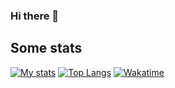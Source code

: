 ### Hi there 👋


## Some stats
[![My stats](https://github-readme-stats.vercel.app/api?username=anversoft&show_icons=true&line_height=33&theme=tokyonight&count_private=true)](https://github.com/anversoft)
[![Top Langs](https://github-readme-stats.vercel.app/api/top-langs/?username=anversoft&theme=tokyonight)](https://github.com/anversoft)
[![Wakatime](https://github-readme-stats.vercel.app/api/wakatime?username=@anversoft&count_private=true&include_all_commits=true)](https://github.com/anversoft)
<!--
**anversoft/anversoft** is a ✨ _special_ ✨ repository because its `README.md` (this file) appears on your GitHub profile.

Here are some ideas to get you started:

- 🔭 I’m currently working on ...
- 🌱 I’m currently learning ...
- 👯 I’m looking to collaborate on ...
- 🤔 I’m looking for help with ...
- 💬 Ask me about ...
- 📫 How to reach me: ...
- 😄 Pronouns: ...
- ⚡ Fun fact: ...
-->
